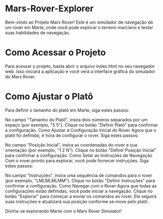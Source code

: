 # Mars-Rover-Explorer

Bem-vindo ao Projeto Mars Rover! Este é um simulador de navegação de um rover em Marte, onde você pode explorar o terreno marciano e testar suas habilidades de navegação.

# Como Acessar o Projeto
Para acessar o projeto, basta abrir o arquivo index.html no seu navegador web. Isso iniciará a aplicação e você verá a interface gráfica do simulador do Mars Rover.

# Como Ajustar o Platô
Para definir o tamanho do platô em Marte, siga estes passos:

No campo "Tamanho do Platô", insira dois números separados por um espaço (por exemplo, "5 5").
Clique no botão "Definir Platô" para confirmar a configuração.
Como Ajustar a Configuração Inicial do Rover
Agora que o platô foi definido, é hora de configurar o rover. Siga estes passos:

No campo "Posição Inicial", insira as coordenadas do rover e sua orientação (por exemplo, "1 2 N").
Clique no botão "Definir Posição Inicial" para confirmar a configuração.
Como Setar as Instruções de Navegação
Com o rover pronto para explorar, você pode fornecer instruções. Siga estes passos:

No campo "Instruções", insira uma sequência de comandos para o rover (por exemplo, "LMLMLMLMM").
Clique no botão "Definir Instruções" para confirmar a configuração.
Como Navegar com o Rover
Agora que todas as configurações estão definidas, você pode iniciar a navegação. Clique no botão "Explorar" para começar a enviar os comandos ao rover. Ele seguirá suas instruções e atualizará sua posição conforme se move pelo platô.

Divirta-se explorando Marte com o Mars Rover Simulator!


